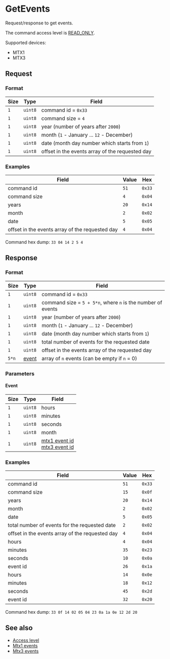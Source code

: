 # GetEvents

Request/response to get events.

The command access level is [READ_ONLY](../basics.md#command-access-level).

Supported devices:
- MTX1
- MTX3


## Request

### Format

| Size | Type    | Field                                           |
| ---- | ------- | ----------------------------------------------- |
| `1`  | `uint8` | command id = `0x33`                             |
| `1`  | `uint8` | command size = `4`                              |
| `1`  | `uint8` | year (number of years after `2000`)             |
| `1`  | `uint8` | month (`1` - January ... `12` - December)       |
| `1`  | `uint8` | date (month day number which starts from `1`)   |
| `1`  | `uint8` | offset in the events array of the requested day |

### Examples

| Field                                           | Value | Hex    |
| ----------------------------------------------- | ----- | ------ |
| command id                                      | `51`  | `0x33` |
| command size                                    | `4`   | `0x04` |
| years                                           | `20`  | `0x14` |
| month                                           | `2`   | `0x02` |
| date                                            | `5`   | `0x05` |
| offset in the events array of the requested day | `4`   | `0x04` |

Command hex dump: `33 04 14 2 5 4`


## Response

### Format

| Size  | Type              | Field                                                       |
| ----- | ----------------- | ----------------------------------------------------------- |
| `1`   | `uint8`           | command id = `0x33`                                         |
| `1`   | `uint8`           | command size = `5 + 5*n`, where `n` is the number of events |
| `1`   | `uint8`           | year (number of years after `2000`)                         |
| `1`   | `uint8`           | month (`1` - January ... `12` - December)                   |
| `1`   | `uint8`           | date (month day number which starts from `1`)               |
| `1`   | `uint8`           | total number of events for the requested date               |
| `1`   | `uint8`           | offset in the events array of the requested day             |
| `5*n` | [event](./#event) | array of `n` events (can be empty if `n` = 0)               |

### Parameters

#### Event

| Size | Type    | Field                                                                          |
| ---- | ------- | ------------------------------------------------------------------------------ |
| `1`  | `uint8` | hours                                                                          |
| `1`  | `uint8` | minutes                                                                        |
| `1`  | `uint8` | seconds                                                                        |
| `1`  | `uint8` | month                                                                          |
| `1`  | `uint8` | [mtx1 event id](../../mtx3/events.md)<br>[mtx3 event id](../../mtx3/events.md) |

### Examples

| Field                                           | Value | Hex    |
| ----------------------------------------------- | ----- | ------ |
| command id                                      | `51`  | `0x33` |
| command size                                    | `15`  | `0x0f` |
| years                                           | `20`  | `0x14` |
| month                                           | `2`   | `0x02` |
| date                                            | `5`   | `0x05` |
| total number of events for the requested date   | `2`   | `0x02` |
| offset in the events array of the requested day | `4`   | `0x04` |
| hours                                           | `4`   | `0x04` |
| minutes                                         | `35`  | `0x23` |
| seconds                                         | `10`  | `0x0a` |
| event id                                        | `26`  | `0x1a` |
| hours                                           | `14`  | `0x0e` |
| minutes                                         | `18`  | `0x12` |
| seconds                                         | `45`  | `0x2d` |
| event id                                        | `32`  | `0x20` |

Command hex dump: `33 0f 14 02 05 04 23 0a 1a 0e 12 2d 20`


## See also

* [Access level](../basics.md#command-access-level)
* [Mtx1 events](../events.md)
* [Mtx3 events](../../mtx3/events.md)
